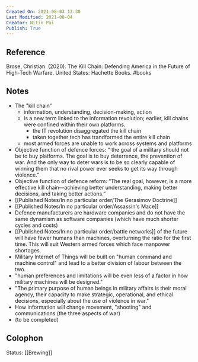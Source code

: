 ```yaml
---
Created On: 2021-08-03 13:30
Last Modified: 2021-08-04 
Creator: Nitin Pai
Publish: True
---
```


## Reference
Brose, Christian. (2020). The Kill Chain: Defending America in the Future of High-Tech Warfare. United States: Hachette Books. #books
 
## Notes
- The "kill chain"
	- information, understanding, decision-making, action
	- is a new term linked to the information revolution; earlier, kill chains were confined within their own platforms. 
		- the IT revolution disaggregated the kill chain
		- taken together tech has trandformed the entire kill chain
	- most armed forces are unable to work across systems and platforms 
- Objective function of defence forces: “ the goal of a military should not be to buy platforms. The goal is to buy deterrence, the prevention of war. And the only way to deter wars is to be so clearly capable of winning them that no rival power ever seeks to get its way through violence.”
- Objective function of defence reform: “The real goal, however, is a more effective kill chain—achieving better understanding, making better decisions, and taking better actions.”
- [[Published Notes/In no particular order/The Gerasimov Doctrine]]
- [[Published Notes/In no particular order/Assassin's Mace]]
- Defence manufacturers are hardware companies and do not have the same dynamism as software companies (which have much shorter cycles and costs)
- [[Published Notes/In no particular order/battle networks]] of the future will have fewer humans than machines, overturning the ratio for the first time. This will suit Western armed forces which face manpower shortages.
- Military Internet of Things will be built on "human command and machine control" and lead to a better division of labour between the two. 
- "human preferences and limitations will be even less of a factor in how military machines will be designed."
- "The primary purpose of human beings in military affairs is their moral agency, their capacity to make strategic, operational, and ethical decisions, especially about the use of violence in war."
- How information will change movement, "shooting" and communications (the three aspects of war) 
- (to be completed)

## Colophon
Status: [[Brewing]]